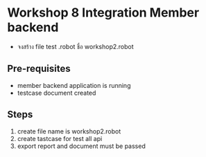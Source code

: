 # Workshop 8 Integration Member backend
- จงสร้าง file test .robot ชื่อ workshop2.robot

## Pre-requisites
- member backend application is running
- testcase document created

## Steps
1. create file name is workshop2.robot
2. create tastcase for test all api
3. export report and document must be passed